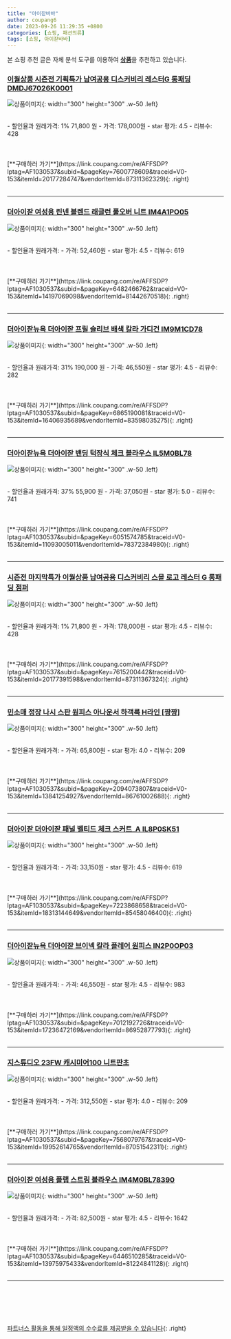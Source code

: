 ```yaml
---
title: "아이잗바바"
author: coupang6
date: 2023-09-26 11:29:35 +0800
categories: [쇼핑, 패션의류]
tags: [쇼핑, 아이잗바바]
---
```


본 쇼핑 추천 글은 자체 분석 도구를 이용하여 [**상품**](https://link.coupang.com/a/bao1ui)을 추천하고 있습니다.

### [이월상품 시즌전 기획특가 남여공용 디스커비리 레스터G 롱패딩 DMDJ67026K0001](https://link.coupang.com/re/AFFSDP?lptag=AF1030537&subid=&pageKey=7600778609&traceid=V0-153&itemId=20177284747&vendorItemId=87311362329)

![상품이미지](https://thumbnail10.coupangcdn.com/thumbnails/remote/230x230ex/image/vendor_inventory/9a73/719452d4103f6b2a5863198a1ddfe5c281eba8b157cbc0f13ba829962e71.png){: width="300" height="300" .w-50 .left}


<br>
- 할인율과 원래가격: 1%  71,800   원
- 가격: 178,000원
- star 평가: 4.5
- 리뷰수: 428
<br>
<br>
<br>
<br>
[**구매하러 가기**](https://link.coupang.com/re/AFFSDP?lptag=AF1030537&subid=&pageKey=7600778609&traceid=V0-153&itemId=20177284747&vendorItemId=87311362329){: .right}
<br>
<br>

---

### [더아이잗 여성용 린넨 블렌드 래글런 풀오버 니트 IM4A1PO05](https://link.coupang.com/re/AFFSDP?lptag=AF1030537&subid=&pageKey=6482466762&traceid=V0-153&itemId=14197069098&vendorItemId=81442670518)

![상품이미지](https://thumbnail6.coupangcdn.com/thumbnails/remote/230x230ex/image/retail/images/4693740552541908-0e210f01-b125-4d6f-922c-2bfb93596ed1.jpg){: width="300" height="300" .w-50 .left}


<br>
- 할인율과 원래가격: 
- 가격: 52,460원
- star 평가: 4.5
- 리뷰수: 619
<br>
<br>
<br>
<br>
[**구매하러 가기**](https://link.coupang.com/re/AFFSDP?lptag=AF1030537&subid=&pageKey=6482466762&traceid=V0-153&itemId=14197069098&vendorItemId=81442670518){: .right}
<br>
<br>

---

### [더아이잗뉴욕 더아이잗 프릴 슬리브 배색 칼라 가디건 IM9M1CD78](https://link.coupang.com/re/AFFSDP?lptag=AF1030537&subid=&pageKey=6865190081&traceid=V0-153&itemId=16406935689&vendorItemId=83598035275)

![상품이미지](https://thumbnail8.coupangcdn.com/thumbnails/remote/230x230ex/image/vendor_inventory/b835/97585e80729c230b0850d0c35bca769b7d47539e724e58d863bb79d0606d.jpg){: width="300" height="300" .w-50 .left}


<br>
- 할인율과 원래가격: 31%  190,000   원
- 가격: 46,550원
- star 평가: 4.5
- 리뷰수: 282
<br>
<br>
<br>
<br>
[**구매하러 가기**](https://link.coupang.com/re/AFFSDP?lptag=AF1030537&subid=&pageKey=6865190081&traceid=V0-153&itemId=16406935689&vendorItemId=83598035275){: .right}
<br>
<br>

---

### [더아이잗뉴욕 더아이잗 밴딩 턱장식 체크 블라우스 IL5M0BL78](https://link.coupang.com/re/AFFSDP?lptag=AF1030537&subid=&pageKey=6051574785&traceid=V0-153&itemId=11093005011&vendorItemId=78372384980)

![상품이미지](https://thumbnail6.coupangcdn.com/thumbnails/remote/230x230ex/image/vendor_inventory/0092/ccc2581aba9a9d5d20fd92f6389350e5e349f475c889a47cd0c98f42fecb.jpg){: width="300" height="300" .w-50 .left}


<br>
- 할인율과 원래가격: 37%  55,900   원
- 가격: 37,050원
- star 평가: 5.0
- 리뷰수: 741
<br>
<br>
<br>
<br>
[**구매하러 가기**](https://link.coupang.com/re/AFFSDP?lptag=AF1030537&subid=&pageKey=6051574785&traceid=V0-153&itemId=11093005011&vendorItemId=78372384980){: .right}
<br>
<br>

---

### [시즌전 마지막특가 이월상품 남여공용 디스커비리 스몰 로고 레스터 G 롱패딩 점퍼](https://link.coupang.com/re/AFFSDP?lptag=AF1030537&subid=&pageKey=7615200442&traceid=V0-153&itemId=20177391598&vendorItemId=87311367324)

![상품이미지](https://thumbnail9.coupangcdn.com/thumbnails/remote/230x230ex/image/vendor_inventory/427e/77fc42b49c2d6c01634b9269691cb34a9f5a1c414f8ec1db77ac45221875.jpg){: width="300" height="300" .w-50 .left}


<br>
- 할인율과 원래가격: 1%  71,800   원
- 가격: 178,000원
- star 평가: 4.5
- 리뷰수: 428
<br>
<br>
<br>
<br>
[**구매하러 가기**](https://link.coupang.com/re/AFFSDP?lptag=AF1030537&subid=&pageKey=7615200442&traceid=V0-153&itemId=20177391598&vendorItemId=87311367324){: .right}
<br>
<br>

---

### [민소매 정장 나시 스판 원피스 아나운서 하객룩 H라인 [짱짱]](https://link.coupang.com/re/AFFSDP?lptag=AF1030537&subid=&pageKey=2094073807&traceid=V0-153&itemId=13841254927&vendorItemId=86761002688)

![상품이미지](https://thumbnail9.coupangcdn.com/thumbnails/remote/230x230ex/image/vendor_inventory/b29f/2b011220f619b40ce9fe0706973c7b7cc3a4073cb2bafc13a5f88291cbd2.jpg){: width="300" height="300" .w-50 .left}


<br>
- 할인율과 원래가격: 
- 가격: 65,800원
- star 평가: 4.0
- 리뷰수: 209
<br>
<br>
<br>
<br>
[**구매하러 가기**](https://link.coupang.com/re/AFFSDP?lptag=AF1030537&subid=&pageKey=2094073807&traceid=V0-153&itemId=13841254927&vendorItemId=86761002688){: .right}
<br>
<br>

---

### [더아이잗 더아이잗 패널 벨티드 체크 스커트_A IL8P0SK51](https://link.coupang.com/re/AFFSDP?lptag=AF1030537&subid=&pageKey=7223868658&traceid=V0-153&itemId=18313144649&vendorItemId=85458046400)

![상품이미지](https://thumbnail7.coupangcdn.com/thumbnails/remote/230x230ex/image/vendor_inventory/c48a/2bde6c007159bb63940366b46f7ed249f9215a92e5c52c0b23a7afbbc499.jpg){: width="300" height="300" .w-50 .left}


<br>
- 할인율과 원래가격: 
- 가격: 33,150원
- star 평가: 4.5
- 리뷰수: 619
<br>
<br>
<br>
<br>
[**구매하러 가기**](https://link.coupang.com/re/AFFSDP?lptag=AF1030537&subid=&pageKey=7223868658&traceid=V0-153&itemId=18313144649&vendorItemId=85458046400){: .right}
<br>
<br>

---

### [더아이잗뉴욕 더아이잗 브이넥 칼라 플레어 원피스 IN2P0OP03](https://link.coupang.com/re/AFFSDP?lptag=AF1030537&subid=&pageKey=7012192726&traceid=V0-153&itemId=17236472169&vendorItemId=86952877793)

![상품이미지](https://thumbnail8.coupangcdn.com/thumbnails/remote/230x230ex/image/vendor_inventory/6606/34f300a1520cc0afea4658fb48fc1eefdbd95e8d891481357c12ce09111a.jpg){: width="300" height="300" .w-50 .left}


<br>
- 할인율과 원래가격: 
- 가격: 46,550원
- star 평가: 4.5
- 리뷰수: 983
<br>
<br>
<br>
<br>
[**구매하러 가기**](https://link.coupang.com/re/AFFSDP?lptag=AF1030537&subid=&pageKey=7012192726&traceid=V0-153&itemId=17236472169&vendorItemId=86952877793){: .right}
<br>
<br>

---

### [지스튜디오 23FW 캐시미어100 니트판초](https://link.coupang.com/re/AFFSDP?lptag=AF1030537&subid=&pageKey=7568079767&traceid=V0-153&itemId=19952614765&vendorItemId=87051542311)

![상품이미지](https://thumbnail7.coupangcdn.com/thumbnails/remote/230x230ex/image/vendor_inventory/1228/38874c9996baf84aede866fb644940a033ca141f031a5a41168550e6408a.jpg){: width="300" height="300" .w-50 .left}


<br>
- 할인율과 원래가격: 
- 가격: 312,550원
- star 평가: 4.0
- 리뷰수: 209
<br>
<br>
<br>
<br>
[**구매하러 가기**](https://link.coupang.com/re/AFFSDP?lptag=AF1030537&subid=&pageKey=7568079767&traceid=V0-153&itemId=19952614765&vendorItemId=87051542311){: .right}
<br>
<br>

---

### [더아이잗 여성용 플랩 스트링 블라우스 IM4M0BL78390](https://link.coupang.com/re/AFFSDP?lptag=AF1030537&subid=&pageKey=6446510285&traceid=V0-153&itemId=13975975433&vendorItemId=81224841128)

![상품이미지](https://thumbnail6.coupangcdn.com/thumbnails/remote/230x230ex/image/retail/images/2022/04/08/15/3/04ab8515-8346-4a16-9004-5780f520061b.jpg){: width="300" height="300" .w-50 .left}


<br>
- 할인율과 원래가격: 
- 가격: 82,500원
- star 평가: 4.5
- 리뷰수: 1642
<br>
<br>
<br>
<br>
[**구매하러 가기**](https://link.coupang.com/re/AFFSDP?lptag=AF1030537&subid=&pageKey=6446510285&traceid=V0-153&itemId=13975975433&vendorItemId=81224841128){: .right}
<br>
<br>

---
<br><br><br><br><br> [파트너스 활동을 통해 일정액의 수수료를 제공받을 수 있습니다](https://link.coupang.com/a/bao1ui){: .right}